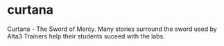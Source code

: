 # curtana

Curtana - The Sword of Mercy. Many stories surround the sword used by Alta3 Trainers help their students suceed with the labs.
